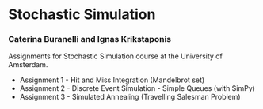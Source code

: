 # Stochastic Simulation

### Caterina Buranelli and Ignas Krikstaponis

 Assignments for Stochastic Simulation course at the University of Amsterdam.
 
 * Assignment 1 - Hit and Miss Integration (Mandelbrot set)
 * Assignment 2 - Discrete Event Simulation - Simple Queues (with SimPy)
 * Assignment 3 - Simulated Annealing (Travelling Salesman Problem)

